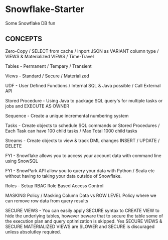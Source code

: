 # Snowflake-Starter
Some Snowflake DB fun

CONCEPTS
------------

Zero-Copy / SELECT from cache / Inport JSON as VARIANT column type / VIEWS & Materialized VIEWS / Time-Travel

Tables - Permanent / Tempary / Transient 

Views - Standard / Secure / Materialized

UDF - User Defined Functions / Internal SQL & Java possible / Call External API

Stored Procedure - Using Java to package SQL query's for multiple tasks or jobs and EXECUTE AS OWNER

Sequence - Create a unique incremental numbering system

Tasks - Create objects to schedule SQL commands or Stored Procedures / Each Task can have 100 child tasks / Max Total 1000 child tasks

Streams - Create objects to view & track DML changes INSERT / UPDATE / DELETE

FYI - Snowflake allows you to access your account data with command line using SnowSQL

FYI - SnowPark API allow you to query your data with Python / Scala etc without having to taking your data outside of Snowflake. 

Roles - Setup RBAC Role Based Access Control

MASKING Policy / Masking Column Data vs ROW LEVEL Policy where we can remove row data from query results

SECURE VIEWS - You can easily apply SECURE syntax to CREATE VIEW to hide the underlying tables, however beware that to secure the table some of the execution plan and query optimization is skipped.  Yes SECURE VIEWS & SECURE MATERIALIZED VIEWS are SLOWER and SECURE is discuraged unless absolutley required.

